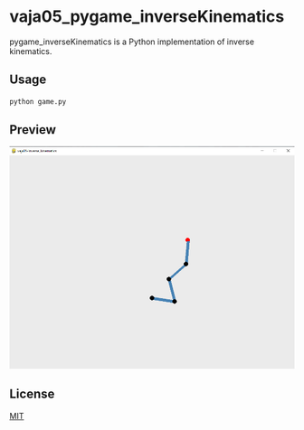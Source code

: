 # vaja05_pygame_inverseKinematics

pygame_inverseKinematics is a Python implementation of inverse kinematics.

## Usage

```python
python game.py
```

## Preview
![inverse_kinematics_screenshot](preview/inverse_kinematics_screenshot.png)

## License
[MIT](https://choosealicense.com/licenses/mit/)